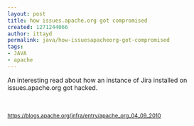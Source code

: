 ```yaml
---
layout: post
title: how issues.apache.org got compromised
created: 1271244066
author: ittayd
permalink: java/how-issuesapacheorg-got-compromised
tags:
- JAVA
- apache
---
```

<p>An interesting read about how an instance of Jira installed on issues.apache.org got hacked.</p>
<p>&nbsp;</p>
<p><span class="Apple-style-span" style="line-height: 19px; font-size: 12px; "><a href="https://blogs.apache.org/infra/entry/apache_org_04_09_2010">https://blogs.apache.org/infra/entry/apache_org_04_09_2010</a></span></p>
